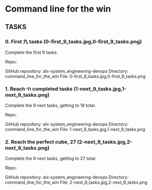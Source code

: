 # Command line for the win

## TASKS

### 0. First 九 tasks (0-first_9_tasks.jpg,0-first_9_tasks.png)
Complete the first 9 tasks.

Repo:

GitHub repository: alx-system_engineering-devops
Directory: command_line_for_the_win
File: 0-first_9_tasks.jpg,0-first_9_tasks.png

### 1. Reach חי completed tasks (1-next_9_tasks.jpg,1-next_9_tasks.png)
Complete the 9 next tasks, getting to 18 total.

Repo:

GitHub repository: alx-system_engineering-devops
Directory: command_line_for_the_win
File: 1-next_9_tasks.jpg,1-next_9_tasks.png

### 2. Reach the perfect cube, 27 (2-next_9_tasks.jpg,2-next_9_tasks.png)
Complete the 9 next tasks, getting to 27 total.

Repo:

GitHub repository: alx-system_engineering-devops
Directory: command_line_for_the_win
File: 2-next_9_tasks.jpg,2-next_9_tasks.png

